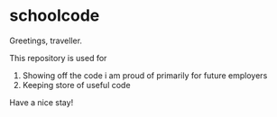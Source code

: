 # schoolcode
Greetings, traveller.

This repository is used for 
1. Showing off the code i am proud of primarily for future employers
2. Keeping store of useful code

Have a nice stay!
